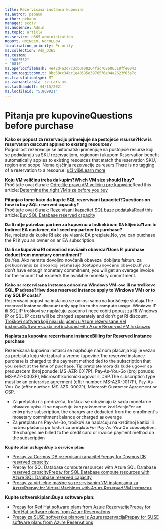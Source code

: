 ```yaml
---
title: Rezervisana instanca kupovine
ms.author: pebaum
author: pebaum
manager: scotv
ms.audience: Admin
ms.topic: article
ms.service: o365-administration
ROBOTS: NOINDEX, NOFOLLOW
localization_priority: Priority
ms.collection: Adm_O365
ms.custom:
- "9003552"
- "6816"
ms.openlocfilehash: 4e42d4a3d7c3cb3a08264fac768606319ffe0043
ms.sourcegitcommit: 8bc60ec34bc1e40685e3976576e04a2623f63a7c
ms.translationtype: MT
ms.contentlocale: sr-Latn-RS
ms.lasthandoff: 04/15/2021
ms.locfileid: "51809921"
---
```

# <a name="questions-before-purchase"></a><span data-ttu-id="d075d-102">Pitanja pre kupovine</span><span class="sxs-lookup"><span data-stu-id="d075d-102">Questions before purchase</span></span>

<span data-ttu-id="d075d-103">**Kako se popust za rezervaciju primenjuje na postojeće resurse?**</span><span class="sxs-lookup"><span data-stu-id="d075d-103">**How is reservation discount applied to existing resources?**</span></span>  
<span data-ttu-id="d075d-104">Pogodnost rezervacije se automatski primenjuje na postojeće resurse koji se podudaraju sa SKU rezervacijom, regionom i ukupom.</span><span class="sxs-lookup"><span data-stu-id="d075d-104">Reservation benefit automatically applies to existing resources that match the reservation SKU, region and scope.</span></span> <span data-ttu-id="d075d-105">Nema ojačinja rezervacije za resurs.</span><span class="sxs-lookup"><span data-stu-id="d075d-105">There is no tagging of a reservation to a resource.</span></span> [<span data-ttu-id="d075d-106">uči više</span><span class="sxs-lookup"><span data-stu-id="d075d-106">Learn more</span></span>](https://docs.microsoft.com/azure/cost-management-billing/reservations/save-compute-costs-reservations?WT.mc_id=Portal-Microsoft_Azure_Support#how-reservation-discount-is-applied) 

<span data-ttu-id="d075d-107">**Koju VM veličinu treba da kupim?**</span><span class="sxs-lookup"><span data-stu-id="d075d-107">**Which VM size should I buy?**</span></span>  
<span data-ttu-id="d075d-108">Pročitajte ovaj članak: [Odredite pravu VM veličinu pre kupovine](https://docs.microsoft.com/azure/virtual-machines/windows/prepay-reserved-vm-instances?toc=/azure/billing/TOC.json&WT.mc_id=Portal-Microsoft_Azure_Support#determine-the-right-vm-size-before-you-buy)</span><span class="sxs-lookup"><span data-stu-id="d075d-108">Read this article: [Determine the right VM size before you buy](https://docs.microsoft.com/azure/virtual-machines/windows/prepay-reserved-vm-instances?toc=/azure/billing/TOC.json&WT.mc_id=Portal-Microsoft_Azure_Support#determine-the-right-vm-size-before-you-buy)</span></span>

<span data-ttu-id="d075d-109">**Pitanja o tome kako da kupite SQL rezervisani kapacitet?**</span><span class="sxs-lookup"><span data-stu-id="d075d-109">**Questions on how to buy SQL reserved capacity?**</span></span>  
<span data-ttu-id="d075d-110">Pročitajte ovaj članak: [Rezervisani kapacitet SQL baze podataka](https://docs.microsoft.com/azure/sql-database/sql-database-reserved-capacity?toc=/azure/billing/TOC.json&WT.mc_id=Portal-Microsoft_Azure_Support#buy-sql-database-reserved-capacity)</span><span class="sxs-lookup"><span data-stu-id="d075d-110">Read this article: [Buy SQL Database reserved capacity](https://docs.microsoft.com/azure/sql-database/sql-database-reserved-capacity?toc=/azure/billing/TOC.json&WT.mc_id=Portal-Microsoft_Azure_Support#buy-sql-database-reserved-capacity)</span></span>

<span data-ttu-id="d075d-111">**Da li mi je potreban partner za kupovinu u Indirektnom EA klijentu?**</span><span class="sxs-lookup"><span data-stu-id="d075d-111">**I am in Indirect EA customer, do I need my partner to purchase?**</span></span>  
<span data-ttu-id="d075d-112">Ne, možete da kupite RI ako ste vlasnik EA pretplate.</span><span class="sxs-lookup"><span data-stu-id="d075d-112">No, you can purchase the RI if you an owner on an EA subscription.</span></span>

<span data-ttu-id="d075d-113">**Da li se kupovina RI odvodi od novčanih obaveza?**</span><span class="sxs-lookup"><span data-stu-id="d075d-113">**Does RI purchase deduct from monetary commitment?**</span></span>  
<span data-ttu-id="d075d-114">Da.</span><span class="sxs-lookup"><span data-stu-id="d075d-114">Yes.</span></span> <span data-ttu-id="d075d-115">Ako nemate dovoljno novčanih obaveza, dobijate fakturu za prekucavanje za iznos koji premašuje dostupnu novčanu obavezu.</span><span class="sxs-lookup"><span data-stu-id="d075d-115">If you don’t have enough monetary commitment, you will get an overage invoice for the amount that exceeds the available monetary commitment.</span></span>

<span data-ttu-id="d075d-116">**Kako se rezervisana instanca odnosi na Windows VM-ove ili na troškove SQL IP adrese?**</span><span class="sxs-lookup"><span data-stu-id="d075d-116">**How does reserved instance apply to Windows VMs or to my SQL IP costs?**</span></span>  
<span data-ttu-id="d075d-117">Rezervisani popust na instancu se odnosi samo na korišćenje slučaja.</span><span class="sxs-lookup"><span data-stu-id="d075d-117">The reserved instance discount only applies to the compute usage.</span></span> <span data-ttu-id="d075d-118">Windows IP ili SQL IP troškovi se naplaćuju zasebno i neće dobiti popust za RI.</span><span class="sxs-lookup"><span data-stu-id="d075d-118">Windows IP or SQL IP costs will be charged separately and don’t get RI discount.</span></span> [<span data-ttu-id="d075d-119">Troškovi softvera koji nisu uključeni u Azure rezervisane VM instance</span><span class="sxs-lookup"><span data-stu-id="d075d-119">Software costs not included with Azure Reserved VM Instances</span></span>](https://docs.microsoft.com/azure/billing/billing-reserved-instance-windows-software-costs?WT.mc_id=Portal-Microsoft_Azure_Support)  
      
<span data-ttu-id="d075d-120">**Naplata za kupovinu rezervisane instance**</span><span class="sxs-lookup"><span data-stu-id="d075d-120">**Billing for Reserved Instance purchase**</span></span>  
      
<span data-ttu-id="d075d-121">Rezervisana kupovina instanci se naplaćuje načinom plaćanja koji je vezan za pretplatu koju ste izabrali u vreme kupovine.</span><span class="sxs-lookup"><span data-stu-id="d075d-121">The reserved instance purchase is charged to the payment method tied to the subscription that you select at the time of purchase.</span></span> <span data-ttu-id="d075d-122">Tip pretplate mora da bude ugovor sa preduzećem (broj ponude: MS-AZR-0017P), Pay-As-You-Go (broj ponude: MS-AZR-0003P), Microsoft korisnički ugovor ili CSP.</span><span class="sxs-lookup"><span data-stu-id="d075d-122">The subscription type must be an enterprise agreement (offer number: MS-AZR-0017P), Pay-As-You-Go (offer number: MS-AZR-0003P), Microsoft Customer Agreement or CSP.</span></span>

-   <span data-ttu-id="d075d-123">Za pretplatu na preduzeća, troškovi se oduzimaju iz salda monetarne obaveze upisa ili se naplaćuju kao prekomerno korišćenje</span><span class="sxs-lookup"><span data-stu-id="d075d-123">For an enterprise subscription, the charges are deducted from the enrollment's monetary commitment balance or charged as overage</span></span>
-   <span data-ttu-id="d075d-124">Za pretplatu na Pay-As-Go, troškovi se naplaćuju na kreditnoj kartici ili načinu plaćanja po fakturi za pretplatu</span><span class="sxs-lookup"><span data-stu-id="d075d-124">For Pay-As-You-Go subscription, the charges are billed to the credit card or invoice payment method on the subscription</span></span>

<span data-ttu-id="d075d-125">**Kupite plan usluge:**</span><span class="sxs-lookup"><span data-stu-id="d075d-125">**Buy a service plan:**</span></span>

-   [<span data-ttu-id="d075d-126">Prepay za Cosmos DB rezervisani kapacitet</span><span class="sxs-lookup"><span data-stu-id="d075d-126">Prepay for Cosmos DB reserved capacity</span></span>](https://docs.microsoft.com/azure/cosmos-db/cosmos-db-reserved-capacity?WT.mc_id=Portal-Microsoft_Azure_Support)
-   [<span data-ttu-id="d075d-127">Prepay for SQL Database compute resources with Azure SQL Database reserved capacity</span><span class="sxs-lookup"><span data-stu-id="d075d-127">Prepay for SQL Database compute resources with Azure SQL Database reserved capacity</span></span>](https://docs.microsoft.com/azure/sql-database/sql-database-reserved-capacity?WT.mc_id=Portal-Microsoft_Azure_Support)
-   [<span data-ttu-id="d075d-128">Prepay za virtuelne mašine sa rezervisanim VM instancama za Azure</span><span class="sxs-lookup"><span data-stu-id="d075d-128">Prepay for Virtual Machines with Azure Reserved VM Instances</span></span>](https://docs.microsoft.com/azure/virtual-machines/windows/prepay-reserved-vm-instances?WT.mc_id=Portal-Microsoft_Azure_Support)

<span data-ttu-id="d075d-129">**Kupite softverski plan:**</span><span class="sxs-lookup"><span data-stu-id="d075d-129">**Buy a software plan:**</span></span>

-   [<span data-ttu-id="d075d-130">Prepay for Red Hat software plans from Azure Rezervacije</span><span class="sxs-lookup"><span data-stu-id="d075d-130">Prepay for Red Hat software plans from Azure Reservations</span></span>](https://docs.microsoft.com/azure/virtual-machines/linux/prepay-rhel-software-charges?WT.mc_id=Portal-Microsoft_Azure_Support)
-   [<span data-ttu-id="d075d-131">Prepay za SUSE softverske planove iz Azure rezervacija</span><span class="sxs-lookup"><span data-stu-id="d075d-131">Prepay for SUSE software plans from Azure Reservations</span></span>](https://docs.microsoft.com/azure/virtual-machines/linux/prepay-suse-software-charges?WT.mc_id=Portal-Microsoft_Azure_Support)